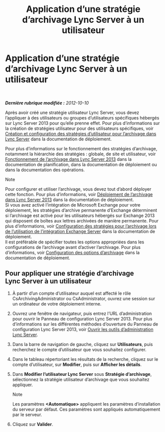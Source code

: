 ﻿---
title: Application d’une stratégie d’archivage Lync Server à un utilisateur
TOCTitle: Application d’une stratégie d’archivage Lync Server à un utilisateur
ms:assetid: a23e4876-aa8d-4f49-a3bd-3696616e8290
ms:mtpsurl: https://technet.microsoft.com/fr-fr/library/JJ205143(v=OCS.15)
ms:contentKeyID: 49298369
ms.date: 05/20/2016
mtps_version: v=OCS.15
ms.translationtype: HT
---

# Application d’une stratégie d’archivage Lync Server à un utilisateur

 

_**Dernière rubrique modifiée :** 2012-10-10_

Après avoir créé une stratégie utilisateur Lync Server, vous devez l’appliquer à des utilisateurs ou groupes d’utilisateurs spécifiques hébergés sur Lync Server 2013 pour qu’elle prenne effet. Pour plus d’informations sur la création de stratégies utilisateur pour des utilisateurs spécifiques, voir [Création et configuration des stratégies d’utilisateur pour l’archivage dans Lync Server](lync-server-2013-creating-and-configuring-user-policies-for-archiving-in-lync-server.md) dans la documentation de déploiement.

Pour plus d’informations sur le fonctionnement des stratégies d’archivage, notamment la hiérarchie des stratégies : globale, de site et utilisateur, voir [Fonctionnement de l’archivage dans Lync Server 2013](lync-server-2013-how-archiving-works.md) dans la documentation de planification, dans la documentation de déploiement ou dans la documentation des opérations.

> [!note]  
> Pour configurer et utiliser l’archivage, vous devez tout d’abord déployer cette fonction. Pour plus d’informations, voir <a href="lync-server-2013-deploying-archiving.md">Déploiement de l’archivage dans Lync Server 2013</a> dans la documentation de déploiement.<br />
Si vous avez activé l’intégration de Microsoft Exchange pour votre déploiement, les stratégies d’archive permanente d’Exchange déterminent si l’archivage est activé pour les utilisateurs hébergés sur Exchange 2013 qui disposent de boîtes aux lettres archivées de manière permanente. Pour plus d’informations, voir <a href="lync-server-2013-setting-up-policies-for-archiving-when-using-exchange-server-integration.md">Configuration des stratégies pour l’archivage lors de l’utilisation de l’intégration Exchange Server</a> dans la documentation de déploiement.<br />
Il est préférable de spécifier toutes les options appropriées dans les configurations de l’archivage avant d’activer l’archivage. Pour plus d’informations, voir <a href="lync-server-2013-configuring-archiving-options.md">Configuration des options d’archivage</a> dans la documentation de déploiement.

## Pour appliquer une stratégie d’archivage Lync Server à un utilisateur

1.  À partir d’un compte d’utilisateur auquel est affecté le rôle CsArchivingAdministrator ou CsAdministrator, ouvrez une session sur un ordinateur de votre déploiement interne.

2.  Ouvrez une fenêtre de navigateur, puis entrez l’URL d’administration pour ouvrir le Panneau de configuration Lync Server 2013. Pour plus d’informations sur les différentes méthodes d’ouverture du Panneau de configuration Lync Server 2013, voir [Ouvrir les outils d’administration Lync Server](lync-server-2013-open-lync-server-administrative-tools.md).

3.  Dans la barre de navigation de gauche, cliquez sur **Utilisateurs**, puis recherchez le compte d’utilisateur que vous souhaitez configurer.

4.  Dans le tableau répertoriant les résultats de la recherche, cliquez sur le compte d’utilisateur, sur **Modifier**, puis sur **Afficher les détails**.

5.  Dans **Modifier l’utilisateur Lync Server** sous **Stratégie d’archivage**, sélectionnez la stratégie utilisateur d’archivage que vous souhaitez appliquer.
    
    > [!note]  
    > Les paramètres <strong>&lt;Automatique&gt;</strong> appliquent les paramètres d’installation du serveur par défaut. Ces paramètres sont appliqués automatiquement par le serveur.

6.  Cliquez sur **Valider**.

